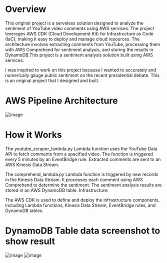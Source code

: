 # Overview
This original project is a serveless solution designed to analyze the sentiment of YouTube video comments using AWS services. The project leverages AWS CDK (Cloud Development Kit) for Infrastructure as Code (IaC), making it easy to deploy and manage cloud resources. The architecture involves extracting comments from YouTube, processing them with AWS Comprehend for sentiment analysis, and storing the results in DynamoDB.This project is a sentiment analysis solution built using AWS services.

I was inspired to work on this project because I wanted to accurately and numerically gauge public sentiment on the recent presidential debate. This is an original project that I designed and built.

# AWS Pipeline Architecture
![image](https://github.com/user-attachments/assets/dd19dc85-32f1-4fc8-834a-030b18f2d2c3)


# How it Works
The youtube_scraper_lambda.py Lambda function uses the YouTube Data API to fetch comments from a specified video.
The function is triggered every 5 minutes by an EventBridge rule.
Extracted comments are sent to an AWS Kinesis Data Stream.

The comprehend_lambda.py Lambda function is triggered by new records in the Kinesis Data Stream.
It processes each comment using AWS Comprehend to determine the sentiment.
The sentiment analysis results are stored in an AWS DynamoDB table.
Infrastructure:

The AWS CDK is used to define and deploy the infrastructure components, including Lambda functions, Kinesis Data Stream, EventBridge rules, and DynamoDB tables.

# DynamoDB Table data screenshot to show result
![image](https://github.com/user-attachments/assets/9c0502ae-849c-464a-81a4-da2a06e65e03)
![image](https://github.com/user-attachments/assets/a7c99ffb-7cae-4ec5-9caa-b303f2258668)


